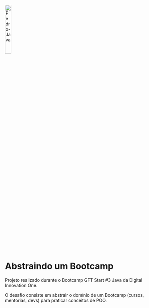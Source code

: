 <img align="center" alt="Pedro-Java" height=20% width=20% src="https://hermes.digitalinnovation.one/tracks/3facb943-9a95-4c47-baa2-885fddf5f87f.png">

# Abstraindo um Bootcamp
Projeto realizado durante o Bootcamp GFT Start #3 Java da Digital Innovation One.

O desafio consiste em abstrair o domínio de um Bootcamp (cursos, mentorias, devs) para praticar conceitos de POO.

